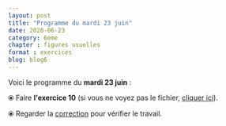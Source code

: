 ```yaml
---
layout: post
title: "Programme du mardi 23 juin"
date: 2020-06-23
category: 6eme
chapter : figures usuelles
format : exercices
blog: blog6
---
```


Voici le programme du <b>mardi 23 juin</b> :

⦿ Faire <strong>l'exercice 10</strong> (si vous ne voyez pas le fichier, <a href="/exercices/6eme/6eme_exercices_lundi_22_juin_2020_v2.pdf">cliquer ici</a>).

<object data="/exercices/6eme/6eme_exercices_mardi_23_juin_2020_v2.pdf" width="100%" height="500" type='application/pdf'></object>

⦿ Regarder la <a class="correction" href="/exercices/6eme/6eme_exercices_mardi_23_juin_2020_corrections_v2.pdf">correction</a> pour vérifier le travail.
